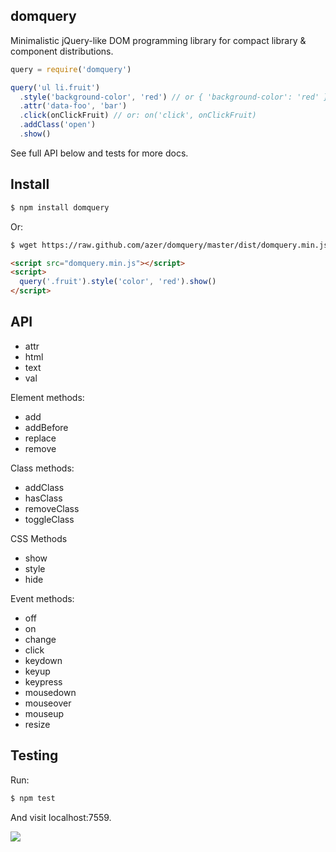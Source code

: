 ## domquery

Minimalistic jQuery-like DOM programming library for compact library & component distributions.

```js
query = require('domquery')

query('ul li.fruit')
  .style('background-color', 'red') // or { 'background-color': 'red' }
  .attr('data-foo', 'bar')
  .click(onClickFruit) // or: on('click', onClickFruit)
  .addClass('open')
  .show()
```

See full API below and tests for more docs.

## Install

```bash
$ npm install domquery
```

Or:

```bash
$ wget https://raw.github.com/azer/domquery/master/dist/domquery.min.js
```

```html
<script src="domquery.min.js"></script>
<script>
  query('.fruit').style('color', 'red').show()
</script>
```

## API

* attr
* html
* text
* val

Element methods:

* add
* addBefore
* replace
* remove

Class methods:

* addClass
* hasClass
* removeClass
* toggleClass

CSS Methods

* show
* style
* hide

Event methods:

* off
* on
* change
* click
* keydown
* keyup
* keypress
* mousedown
* mouseover
* mouseup
* resize

## Testing

Run:

```bash
$ npm test
```

And visit localhost:7559.

![](https://dl.dropboxusercontent.com/s/ofqr0ha1all2nbl/npmel_30.jpg)
